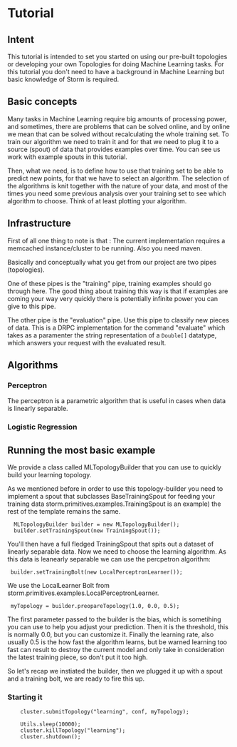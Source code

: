 # Tutorial

## Intent

This tutorial is intended to set you started on using our pre-built topologies or  developing your own Topologies for doing Machine Learning tasks.
For this tutorial you don't need to have a background in Machine Learning but basic knowledge of Storm is required.

## Basic concepts

Many tasks in Machine Learning require big amounts of processing power, and sometimes, there are problems that can be solved online, and by online we mean that can be solved without recalculating the whole training set. To train our algorithm we need to train it and for that we need to plug it to a source (spout) of data that provides examples over time. You can see us work with example spouts in this tutorial.

Then, what we need, is to define how to use that training set to be able to predict new points, for that we have to select an algorithm. The selection of the algorithms is knit together with the nature of your data, and most of the times you need some previous analysis over your training set to see which algorithm to choose. Think of at least plotting your algorithm.

## Infrastructure

First of all one thing to note is that : 
The current implementation requires a memcached instance/cluster to be running. Also you need maven.

Basically and conceptually what you get from our project are two pipes (topologies).

One of these pipes is the "training" pipe, training examples should go through here. The good thing about training this way is that if examples are coming your way very quickly there is potentially infinite power you can give to this pipe.

The other pipe is the "evaluation" pipe. Use this pipe to classify new pieces of data. This is a DRPC implementation for the command "evaluate" which takes as a paramenter the string representation of a `Double[]` datatype, which answers your request with the evaluated result.

## Algorithms

### Perceptron

The perceptron is a parametric algorithm that is useful in cases when data is linearly separable.

### Logistic Regression

## Running the most basic example

We provide a class called MLTopologyBuilder that you can use to quickly build your learning topology. 

As we mentioned before in order to use this topology-builder you need to implement a spout that subclasses BaseTrainingSpout  for feeding your training data storm.primitives.examples.TrainingSpout is an example) the rest of the template remains the same.

      MLTopologyBuilder builder = new MLTopologyBuilder();
      builder.setTrainingSpout(new TrainingSpout());

You'll then have a full fledged TrainingSpout that spits out a dataset of linearly separable data. Now we need to choose the learning algorithm. As this data is leanearly separable we can use the percpetron algorithm:

     builder.setTrainingBolt(new LocalPerceptronLearner());


We use the LocalLearner Bolt from  storm.primitives.examples.LocalPerceptronLearner.

     myTopology = builder.preopareTopology(1.0, 0.0, 0.5);

The first parameter passed to the builder is the bias, which is sometihing you can use to help you adjust your prediction. Then it is the threshold, this is normally 0.0, but you can customize it. Finally the learning rate, also usually 0.5 is the how fast the algorithm learns, but be warned learning too fast can result to destroy the current model and only take in consideration the latest training piece, so don't put it too high.

So let's recap we instiated the builder, then we plugged it up with a spout and a training bolt, we are ready to fire this up.

### Starting it

        cluster.submitTopology("learning", conf, myTopology);

        Utils.sleep(10000);
        cluster.killTopology("learning");
        cluster.shutdown();